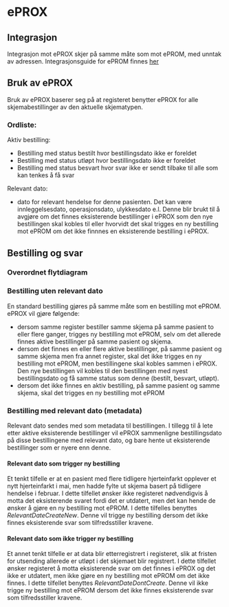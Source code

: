 # ePROX 

## Integrasjon

Integrasjon mot ePROX skjer på samme måte som mot ePROM, med unntak av adressen. Integrasjonsguide for ePROM finnes [her](Integrasjonsguide.md)

## Bruk av ePROX

Bruk av ePROX baserer seg på at registeret benytter ePROX for alle skjemabestillinger av den aktuelle skjematypen. 

### Ordliste:

Aktiv bestilling: 
- Bestilling med status bestilt hvor bestillingsdato ikke er foreldet
- Bestilling med status utløpt hvor bestillingsdato ikke er foreldet
- Bestilling med status besvart hvor svar ikke er sendt tilbake til alle som kan tenkes å få svar

Relevant dato: 
- dato for relevant hendelse for denne pasienten. Det kan være innleggelsesdato, operasjonsdato, ulykkesdato e.l. Denne blir brukt til å avgjøre om det finnes eksisterende bestillinger i ePROX som den nye bestillingen skal kobles til eller hvorvidt det skal trigges en ny bestilling mot ePROM om det ikke finnnes en eksisterende bestilling i ePROX.

## Bestilling og svar

### Overordnet flytdiagram



### Bestilling uten relevant dato

En standard bestilling gjøres på samme måte som en bestilling mot ePROM. ePROX vil gjøre følgende:
- dersom samme register bestiller samme skjema på samme pasient to eller flere ganger, trigges ny bestilling mot ePROM, selv om det allerede finnes aktive bestillinger på samme pasient og skjema. 
- dersom det finnes en eller flere aktive bestillinger, på samme pasient og samme skjema men fra annet register, skal det ikke trigges en ny bestilling mot ePROM, men bestillingene skal kobles sammen i ePROX. Den nye bestillingen vil kobles til den bestillingen med nyest bestillingsdato og få samme status som denne (bestilt, besvart, utløpt).
- dersom det ikke finnes en aktiv bestilling, på samme pasient og samme skjema, skal det trigges en ny bestilling mot ePROM


### Bestilling med relevant dato (metadata) 

Relevant dato sendes med som metadata til bestillingen. I tillegg til å lete etter aktive eksisterende bestillinger vil ePROX sammenligne bestillingsdato på disse bestillingene med relevant dato, og bare hente ut eksisterende bestillinger som er nyere enn denne.

#### Relevant dato som trigger ny bestilling
Et tenkt tilfelle er at en pasient med flere tidligere hjerteinfarkt opplever et nytt hjerteinfarkt i mai, men hadde fylte ut skjema basert på tidligere hendelse i februar. I dette tilfellet ønsker ikke registeret nødvendigvis å motta det eksisterende svaret fordi det er utdatert, men det kan hende de ønsker å gjøre en ny bestilling mot ePROM. I dette tilfelles benyttes _RelevantDateCreateNew_. Denne vil trigge ny bestilling dersom det ikke finnes eksisterende svar som tilfredsstiller kravene.

#### Relevant dato som ikke trigger ny bestilling 
Et annet tenkt tilfelle er at data blir etterregistrert i registeret, slik at fristen for utsending allerede er utløpt i det skjemaet blir registrert. I dette tilfellet ønsker registeret å motta eksisterende svar om det finnes i ePROX og det ikke er utdatert, men ikke gjøre en ny bestilling mot ePROM om det ikke finnes. I dette tilfellet benyttes _RelevantDateDontCreate_. Denne vil ikke trigge ny bestilling mot ePROM dersom det ikke finnes eksisterende svar som tilfredsstiller kravene.







